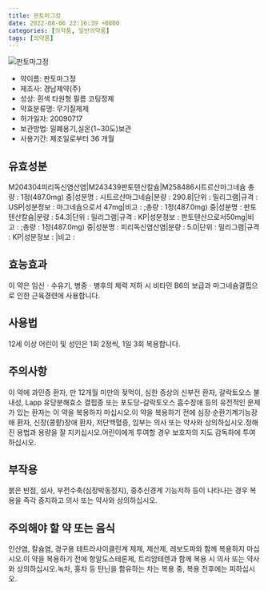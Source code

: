 ```yaml
---
title: 판토마그정
date: 2022-08-06 22:16:39 +0800
categories: [의약품, 일반의약품]
tags: [의약품]
---
```

![판토마그정](https://nedrug.mfds.go.kr/pbp/cmn/itemImageDownload/147426445026400182)

- 약이름: 판토마그정
- 제조사: 경남제약(주)
- 성상: 흰색 타원형 필름 코팅정제
- 약효분류명: 무기질제제
- 허가일자: 20090717
- 보관방법: 밀폐용기,실온(1~30도)보관
- 사용기간: 제조일로부터 36 개월
## 유효성분
M204304피리독신염산염|M243439판토텐산칼슘|M258486시트르산마그네슘
총량 : 1정(487.0mg) 중|성분명 : 시트르산마그네슘|분량 : 290.8|단위 : 밀리그램|규격 : USP|성분정보 : 마그네슘으로서 47mg|비고 : ;총량 : 1정(487.0mg) 중|성분명 : 판토텐산칼슘|분량 : 54.3|단위 : 밀리그램|규격 : KP|성분정보 : 판토텐산으로서50mg|비고 : ;총량 : 1정(487.0mg) 중|성분명 : 피리독신염산염|분량 : 5.0|단위 : 밀리그램|규격 : KP|성분정보 : |비고 :
## 효능효과
이 약은 임신ㆍ수유기, 병중ㆍ병후의 체력 저하 시 비타민 B6의 보급과 마그네슘결핍으로 인한 근육경련에 사용합니다.
## 사용법
12세 이상 어린이 및 성인은 1회 2정씩, 1일 3회 복용합니다.
## 주의사항
이 약에 과민증 환자, 만 12개월 미만의 젖먹이, 심한 증상의 신부전 환자, 갈락토오스 불내성, Lapp 유당분해효소 결핍증 또는 포도당-갈락토오스 흡수장애 등의 유전적인 문제가 있는 환자는 이 약을 복용하지 마십시오.이 약을 복용하기 전에 심장∙순환기계기능장애 환자, 신장(콩팥)장애 환자, 저단백혈증, 임부는 의사 또는 약사와 상의하십시오.정해진 용법과 용량을 잘 지키십시오.어린이에게 투여할 경우 보호자의 지도 감독하에 투여하십시오.
## 부작용
붉은 반점, 설사, 부전수축(심장박동정지), 중추신경계 기능저하 등이 나타나는 경우 복용을 즉각 중지하고 의사 또는 약사와 상의하십시오.
## 주의해야 할 약 또는 음식
인산염, 칼슘염, 경구용 테트라사이클린계 제제, 제산제, 레보도파와 함께 복용하지 마십시오.이 약을 복용하기 전에 항알도스테론제, 트리암테렌과 함께 복용 시 의사 또는 약사와 상의하십시오.녹차, 홍차 등 탄닌을 함유하는 차는 복용 중, 복용 전후에는 피하십시오.
